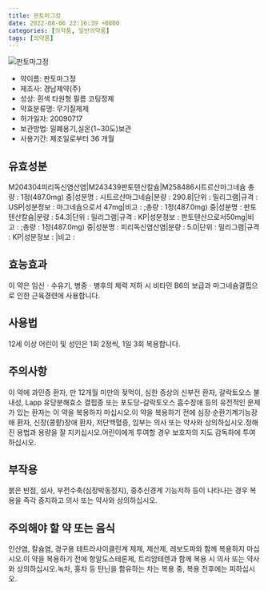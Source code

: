 ```yaml
---
title: 판토마그정
date: 2022-08-06 22:16:39 +0800
categories: [의약품, 일반의약품]
tags: [의약품]
---
```

![판토마그정](https://nedrug.mfds.go.kr/pbp/cmn/itemImageDownload/147426445026400182)

- 약이름: 판토마그정
- 제조사: 경남제약(주)
- 성상: 흰색 타원형 필름 코팅정제
- 약효분류명: 무기질제제
- 허가일자: 20090717
- 보관방법: 밀폐용기,실온(1~30도)보관
- 사용기간: 제조일로부터 36 개월
## 유효성분
M204304피리독신염산염|M243439판토텐산칼슘|M258486시트르산마그네슘
총량 : 1정(487.0mg) 중|성분명 : 시트르산마그네슘|분량 : 290.8|단위 : 밀리그램|규격 : USP|성분정보 : 마그네슘으로서 47mg|비고 : ;총량 : 1정(487.0mg) 중|성분명 : 판토텐산칼슘|분량 : 54.3|단위 : 밀리그램|규격 : KP|성분정보 : 판토텐산으로서50mg|비고 : ;총량 : 1정(487.0mg) 중|성분명 : 피리독신염산염|분량 : 5.0|단위 : 밀리그램|규격 : KP|성분정보 : |비고 :
## 효능효과
이 약은 임신ㆍ수유기, 병중ㆍ병후의 체력 저하 시 비타민 B6의 보급과 마그네슘결핍으로 인한 근육경련에 사용합니다.
## 사용법
12세 이상 어린이 및 성인은 1회 2정씩, 1일 3회 복용합니다.
## 주의사항
이 약에 과민증 환자, 만 12개월 미만의 젖먹이, 심한 증상의 신부전 환자, 갈락토오스 불내성, Lapp 유당분해효소 결핍증 또는 포도당-갈락토오스 흡수장애 등의 유전적인 문제가 있는 환자는 이 약을 복용하지 마십시오.이 약을 복용하기 전에 심장∙순환기계기능장애 환자, 신장(콩팥)장애 환자, 저단백혈증, 임부는 의사 또는 약사와 상의하십시오.정해진 용법과 용량을 잘 지키십시오.어린이에게 투여할 경우 보호자의 지도 감독하에 투여하십시오.
## 부작용
붉은 반점, 설사, 부전수축(심장박동정지), 중추신경계 기능저하 등이 나타나는 경우 복용을 즉각 중지하고 의사 또는 약사와 상의하십시오.
## 주의해야 할 약 또는 음식
인산염, 칼슘염, 경구용 테트라사이클린계 제제, 제산제, 레보도파와 함께 복용하지 마십시오.이 약을 복용하기 전에 항알도스테론제, 트리암테렌과 함께 복용 시 의사 또는 약사와 상의하십시오.녹차, 홍차 등 탄닌을 함유하는 차는 복용 중, 복용 전후에는 피하십시오.
